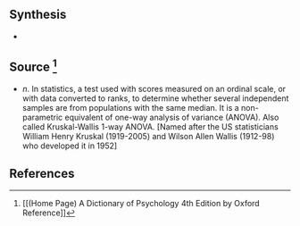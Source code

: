 ## Synthesis
- 
## Source [^1]
- $n$. In statistics, a test used with scores measured on an ordinal scale, or with data converted to ranks, to determine whether several independent samples are from populations with the same median. It is a non-parametric equivalent of one-way analysis of variance (ANOVA). Also called Kruskal-Wallis 1-way ANOVA. \[Named after the US statisticians William Henry Kruskal (1919-2005) and Wilson Allen Wallis (1912-98) who developed it in 1952]
## References

[^1]: [[(Home Page) A Dictionary of Psychology 4th Edition by Oxford Reference]]